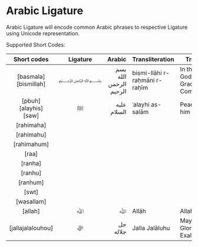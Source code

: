 Arabic Ligature
===============

Arabic Ligature will encode common Arabic phrases to respective Ligature using Unicode representation.

Supported Short Codes:

| Short codes | Ligature | Arabic | Transliteration | Translation |
|:-:|:-:|---:|---|---|
| [basmala]<br />[bismillah] | ﷽ | بسم الله الرحمن الرحيم | bismi-llāhi r-raḥmāni r-raḥīm |  In the name of God, most Gracious, most Compassionate |
| [pbuh]<br />[alayhis]<br />[saw] | ﷺ‎ | عليه السلام | ʿalayhi as-salām | Peace be upon him |
| [rahimaha] |  |  |  |  |
| [rahimahu] |  |  |  |  |
| [rahimahum] |  |  |  |  |
| [raa] |  |  |  |  |
| [ranha] |  |  |  |  |
| [ranhu] |  |  |  |  |
| [ranhum] |  |  |  |  |
| [swt] |  |  |  |  |
| [wasallam] |  |  |  |  |
| [allah] | ﷲ | ﷲ | Allāh | Allah (God) |
| [jallajalalouhou] | ﷻ | جل جلاله‎ | Jalla Jalāluhu | May He be Glorified and Exalted |